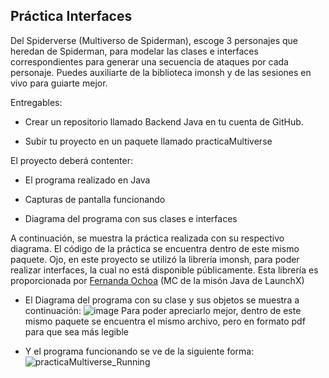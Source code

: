 ## Práctica Interfaces

Del Spiderverse (Multiverso de Spiderman), escoge 3 personajes que heredan de Spiderman, para modelar las clases e interfaces correspondientes para generar una secuencia de ataques por cada personaje. Puedes auxiliarte de la biblioteca imonsh y de las sesiones en vivo para guiarte mejor.

Entregables:

- Crear un repositorio llamado Backend Java en tu cuenta de GitHub.

- Subir tu proyecto en un paquete llamado practicaMultiverse

El proyecto deberá contenter:

- El programa realizado en Java

- Capturas de pantalla funcionando

- Diagrama del programa con sus clases e interfaces


A continuación, se muestra la práctica realizada con su respectivo diagrama.
El código de la práctica se encuentra dentro de este mismo paquete.
Ojo, en este proyecto se utilizó la librería imonsh, para poder realizar interfaces, la cual no está disponible públicamente. Esta librería es proporcionada por [Fernanda Ochoa](https://github.com/FernandaOchoa) (MC de la misón Java de LaunchX)


- El Diagrama del programa con su clase y sus objetos se muestra a continuación:
![image](https://user-images.githubusercontent.com/99369122/166620713-904d8850-7803-4102-8318-8c1f69b304e2.png)
Para poder apreciarlo mejor, dentro de este mismo paquete se encuentra el mismo archivo, pero en formato pdf para que sea más legible



- Y el programa funcionando se ve de la siguiente forma:
![practicaMultiverse_Running](https://user-images.githubusercontent.com/99369122/166620792-371b6d4e-967b-466b-8370-da7f905b0297.png)

